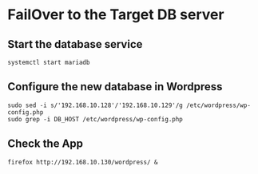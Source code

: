 # FailOver to the Target DB server



## Start the database service
```
systemctl start mariadb
```

## Configure the new database in Wordpress
<!--
```
sudo vim /etc/wordpress/wp-config.php
```

```
define( 'DB_HOST', '192.168.10.129' );
```

or -->

```
sudo sed -i s/'192.168.10.128'/'192.168.10.129'/g /etc/wordpress/wp-config.php
sudo grep -i DB_HOST /etc/wordpress/wp-config.php
```

## Check the App
```
firefox http://192.168.10.130/wordpress/ &
```